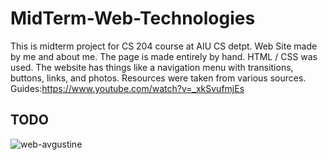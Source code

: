 # MidTerm-Web-Technologies
This is midterm project for CS 204 course at AIU CS detpt.
Web Site made by me and about me. 
The page is made entirely by hand. 
HTML / CSS was used. 
The website has things like a navigation menu with transitions, buttons, links, and photos.
Resources were taken from various sources.
Guides:https://www.youtube.com/watch?v=_xkSvufmjEs

## TODO
![web-avgustine](https://user-images.githubusercontent.com/72886935/141476209-e670bc9f-7a8b-44ac-8e7b-d08d5c0a6a2b.png)


